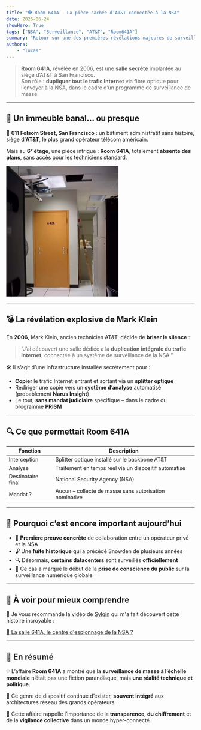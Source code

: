 ```yaml
---
title: "🕵️ Room 641A – La pièce cachée d’AT&T connectée à la NSA"
date: 2025-06-24
showHero: True
tags: ["NSA", "Surveillance", "AT&T", "Room641A"]
summary: "Retour sur une des premières révélations majeures de surveillance de masse : la Room 641A d’AT&T, révélée en 2006 comme un point de collecte secret pour la NSA."
authors:
    - "lucas"
---
```


> **Room 641A**, révélée en 2006, est une **salle secrète** implantée au siège d’AT&T à San Francisco.  
> Son rôle : **dupliquer tout le trafic Internet** via fibre optique pour l’envoyer à la NSA, dans le cadre d’un programme de surveillance de masse.

---

## 🏢 Un immeuble banal… ou presque

📍 **611 Folsom Street, San Francisco** : un bâtiment administratif sans histoire, siège d’**AT&T**, le plus grand opérateur télécom américain.

Mais au **6ᵉ étage**, une pièce intrigue : **Room 641A**, totalement **absente des plans**, sans accès pour les techniciens standard.

<img src="door.png" alt="room 641A" style="width: 300px; height: auto; max-width: 100%;">

---

## 💣 La révélation explosive de Mark Klein

En **2006**, Mark Klein, ancien technicien AT&T, décide de **briser le silence** :

> “J’ai découvert une salle dédiée à la **duplication intégrale du trafic Internet**, connectée à un système de surveillance de la NSA.”

🛠️ Il s’agit d’une infrastructure installée secrètement pour :

- **Copier** le trafic Internet entrant et sortant via un **splitter optique**
- Rediriger une copie vers un **système d’analyse** automatisé (probablement **Narus Insight**)
- Le tout, **sans mandat judiciaire** spécifique – dans le cadre du programme **PRISM**

---

## 🔍 Ce que permettait Room 641A

| Fonction                      | Description                                                                 |
|------------------------------|-----------------------------------------------------------------------------|
| Interception                  | Splitter optique installé sur le backbone AT&T                             |
| Analyse                       | Traitement en temps réel via un dispositif automatisé                      |
| Destinataire final            | National Security Agency (NSA)                                             |
| Mandat ?                      | Aucun – collecte de masse sans autorisation nominative                     |

---

## 🎯 Pourquoi c’est encore important aujourd’hui

- 📡 **Première preuve concrète** de collaboration entre un opérateur privé et la NSA
- 🔓 Une **fuite historique** qui a précédé Snowden de plusieurs années
- 🔍 Désormais, **certains datacenters** sont surveillés **officiellement**
- 🧠 Ce cas a marqué le début de la **prise de conscience du public** sur la surveillance numérique globale

---

## 🎥 À voir pour mieux comprendre

📎 Je vous recommande la vidéo de [Sylqin](https://www.youtube.com/@Sylvqin) qui m'a fait découvert cette histoire incroyable :

[🔗 La salle 641A, le centre d'espionnage de la NSA ?](https://www.youtube.com/watch?v=RXF5sJch378&t=330s)

---

## 🧠 En résumé

💡 L’affaire **Room 641A** a montré que la **surveillance de masse à l’échelle mondiale** n’était pas une fiction paranoïaque, mais **une réalité technique et politique**.

🔐 Ce genre de dispositif continue d’exister, **souvent intégré** aux architectures réseau des grands opérateurs.

🧭 Cette affaire rappelle l’importance de la **transparence, du chiffrement** et de la **vigilance collective** dans un monde hyper-connecté.
